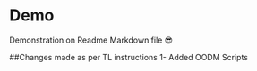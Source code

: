 # Demo 

Demonstration on Readme Markdown file
	:sunglasses:

##Changes made as per TL instructions
	1- Added OODM Scripts	
  
